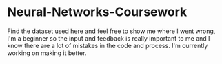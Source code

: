 # Neural-Networks-Coursework

Find the dataset used here and feel free to show me where I went wrong, I'm a beginner so the input and feedback is really important to me and I know there are a lot of mistakes in the code and process. I'm currently working on making it better.
